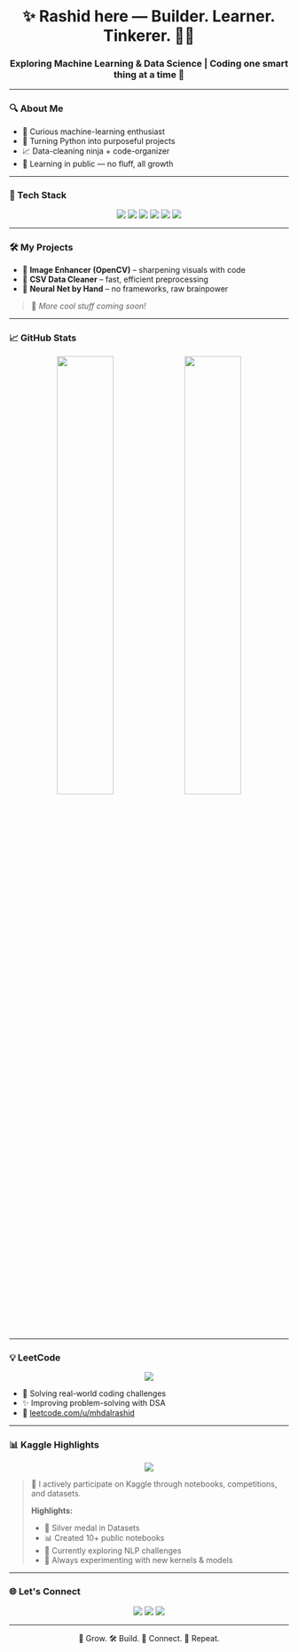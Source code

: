 <h1 align="center">✨ Rashid here — Builder. Learner. Tinkerer. 👨‍💻</h1>
<h3 align="center">Exploring Machine Learning & Data Science | Coding one smart thing at a time 🚀</h3>

---

### 🔍 About Me

- 🧠 Curious machine-learning enthusiast  
- 🐍 Turning Python into purposeful projects  
- 📈 Data-cleaning ninja + code-organizer  
- 🎯 Learning in public — no fluff, all growth

---

### 💼 Tech Stack

<p align="center">
  <img src="https://img.shields.io/badge/Python-3776AB?style=flat-square&logo=python&logoColor=white"/>
  <img src="https://img.shields.io/badge/Numpy-013243?style=flat-square&logo=numpy&logoColor=white"/>
  <img src="https://img.shields.io/badge/Pandas-150458?style=flat-square&logo=pandas&logoColor=white"/>
  <img src="https://img.shields.io/badge/Matplotlib-11557C?style=flat-square&logo=plotly&logoColor=white"/>
  <img src="https://img.shields.io/badge/Scikit--Learn-F7931E?style=flat-square&logo=scikitlearn&logoColor=white"/>
  <img src="https://img.shields.io/badge/OpenCV-5C3EE8?style=flat-square&logo=opencv&logoColor=white"/>
</p>

---

### 🛠️ My Projects

- 📸 **Image Enhancer (OpenCV)** – sharpening visuals with code  
- 🧼 **CSV Data Cleaner** – fast, efficient preprocessing  
- 🧠 **Neural Net by Hand** – no frameworks, raw brainpower  

> 🔗 *More cool stuff coming soon!*

---

### 📈 GitHub Stats

<p align="center">
  <img src="https://github-readme-stats.vercel.app/api?username=mhdalrashid&show_icons=true&theme=radical" width="45%" />
  <img src="https://github-readme-streak-stats.herokuapp.com?user=mhdalrashid&theme=radical&date_format=M%20j%5B%2C%20Y%5D" width="45%" />
</p>

---

### 💡 LeetCode

<p align="center">
  <a href="https://leetcode.com/u/mhdalrashid/">
    <img src="https://img.shields.io/badge/LeetCode-mhdalrashid-orange?style=flat-square&logo=leetcode&logoColor=white" />
  </a>
</p>

- 🧠 Solving real-world coding challenges  
- ✨ Improving problem-solving with DSA  
- 🔗 [leetcode.com/u/mhdalrashid](https://leetcode.com/u/mhdalrashid/)

---

### 📊 Kaggle Highlights

<p align="center">
  <a href="https://www.kaggle.com/muhammedalrashid">
    <img src="https://img.shields.io/badge/Kaggle-003580?style=flat-square&logo=kaggle&logoColor=white" />
  </a>
</p>

> 🧠 I actively participate on Kaggle through notebooks, competitions, and datasets.  
> 
> **Highlights:**
> - 🥈 Silver medal in Datasets  
> - 📊 Created 10+ public notebooks  
> - 🔬 Currently exploring NLP challenges  
> - 🚀 Always experimenting with new kernels & models

---

### 🌐 Let's Connect

<p align="center">
  <a href="https://twitter.com/rxh_ed"><img src="https://img.shields.io/badge/Twitter-1DA1F2?style=flat-square&logo=twitter&logoColor=white" /></a>
  <a href="https://www.linkedin.com/in/mhdalrashid/"><img src="https://img.shields.io/badge/LinkedIn-0077B5?style=flat-square&logo=linkedin&logoColor=white" /></a>
  <a href="mailto:mhdalrashid@gmail.com"><img src="https://img.shields.io/badge/Gmail-D14836?style=flat-square&logo=gmail&logoColor=white" /></a>
</p>

---

<p align="center">🧠 Grow. 🛠 Build. 💬 Connect. 🔁 Repeat.</p>
